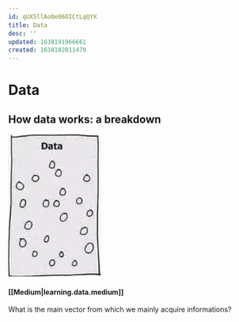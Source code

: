 ```yaml
---
id: qUX5llAoOe06OICtLqQYX
title: Data
desc: ''
updated: 1638191966661
created: 1638182011479
---
```

# Data

## How data works: a breakdown

![](/assets/images/data.png)

#### [[Medium|learning.data.medium]]
What is the main vector from which we mainly acquire informations?